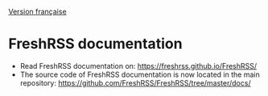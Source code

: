 [Version française](README.fr.md)

# FreshRSS documentation

* Read FreshRSS documentation on: https://freshrss.github.io/FreshRSS/
* The source code of FreshRSS documentation is now located in the main repository: https://github.com/FreshRSS/FreshRSS/tree/master/docs/
